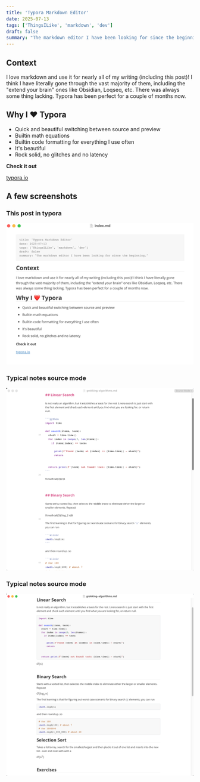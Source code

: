 ```yaml
---
title: 'Typora Markdown Editor'
date: 2025-07-13
tags: ['ThingsILike', 'markdown', 'dev']
draft: false
summary: "The markdown editor I have been looking for since the beginning."
---
```


## Context

I love markdown and use it for nearly all of my writing (including this post)! I think I have literally gone through the vast majority of them, including the "extend your brain" ones like Obsidian, Loqseq, etc. There was always some thing lacking. Typora has been perfect for a couple of months now.

## Why I ❤️ Typora

- Quick and beautiful switching between source and preview
- Builtin math equations
- Builtin code formatting for everything I use often
- It's beautiful
- Rock solid, no glitches and no latency

**Check it out**

[typora.io](https://typora.io/)

## A few screenshots

### This post in typora
![typora blog post](img1.png)

### Typical notes source mode
![typora notes](img2.png)

### Typical notes source mode
![typora notes](img3.png)
